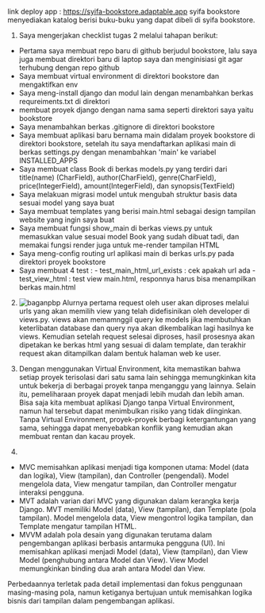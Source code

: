 link deploy app : https://syifa-bookstore.adaptable.app
syifa bookstore menyediakan katalog berisi buku-buku yang dapat dibeli di syifa bookstore.

1. Saya mengerjakan checklist tugas 2 melalui tahapan berikut:
- Pertama saya membuat repo baru di github berjudul bookstore, lalu saya juga membuat direktori baru di laptop saya dan menginisiasi git agar terhubung dengan repo github
- Saya membuat virtual environment di direktori bookstore dan mengaktifkan env
- Saya meng-install django dan modul lain dengan menambahkan berkas requreiments.txt di direktori
-  membuat proyek django dengan nama sama seperti direktori saya yaitu bookstore
-  Saya menambahkan berkas .gitignore di direktori bookstore
-  Saya membuat aplikasi baru bernama main didalam proyek bookstore di direktori bookstore, setelah itu saya mendaftarkan aplikasi main di berkas settings.py dengan menambahkan 'main' ke variabel INSTALLED_APPS
-  Saya membuat class Book di berkas models.py yang terdiri dari title(name) (CharField), author(CharField), genre(CharField), price(IntegerField), amount(IntegerField), dan synopsis(TextField)
-  Saya melakuan migrasi model untuk mengubah struktur basis data sesuai model yang saya buat
-  Saya membuat templates yang berisi main.html sebagai design tampilan website yang ingin saya buat
-  Saya membuat fungsi show_main di berkas views.py untuk memasukkan value sesuai model Book yang sudah dibuat tadi, dan memakai fungsi render juga untuk me-render tampilan HTML
-  Saya meng-config routing url aplikasi main di berkas urls.py pada direktori proyek bookstore 
- Saya membuat 4 test : 
        - test_main_html_url_exists : cek apakah url ada
        - test_view_html : test view main.html, responnya harus bisa menampilkan berkas main.html

2. ![baganpbp](https://github.com/syifamahira/bookstore/assets/80321089/1a52cf45-900b-44f0-b12b-646e8c5019d1)
     Alurnya pertama request oleh user akan diproses melalui urls yang akan memilih view yang telah didefisinikan oleh developer di views.py. views akan memamnggil query ke models jika membutuhkan keterlibatan database dan query nya akan dikembalikan lagi hasilnya ke views. Kemudian setelah request selesai diproses, hasil prosesnya akan dipetakan ke berkas html yang sesuai di dalam template, dan terakhir request akan ditampilkan dalam bentuk halaman web ke user.

3. Dengan menggunakan Virtual Environment, kita memastikan bahwa setiap proyek terisolasi dari satu sama lain sehingga memungkinkan kita untuk bekerja di berbagai proyek tanpa menganggu yang lainnya. Selain itu, pemeliharaan proyek dapat menjadi lebih mudah dan lebih aman.
Bisa saja kita membuat aplikasi Django tanpa Virtual Environment, namun hal tersebut dapat menimbulkan risiko yang tidak diinginkan. Tanpa Virtual Environment, proyek-proyek berbagi ketergantungan yang sama, sehingga dapat menyebabkan konflik yang kemudian akan membuat rentan dan kacau proyek.

4.
- MVC memisahkan aplikasi menjadi tiga komponen utama: Model (data dan logika), View (tampilan), dan Controller (pengendali). Model mengelola data, View mengatur tampilan, dan Controller mengatur interaksi pengguna.
- MVT adalah varian dari MVC yang digunakan dalam kerangka kerja Django. MVT memiliki Model (data), View (tampilan), dan Template (pola tampilan). Model mengelola data, View mengontrol logika tampilan, dan Template mengatur tampilan HTML.
- MVVM adalah pola desain yang digunakan terutama dalam pengembangan aplikasi berbasis antarmuka pengguna (UI). Ini memisahkan aplikasi menjadi Model (data), View (tampilan), dan View Model (penghubung antara Model dan View). View Model memungkinkan binding dua arah antara Model dan View.

Perbedaannya terletak pada detail implementasi dan fokus penggunaan masing-masing pola, namun ketiganya bertujuan untuk memisahkan logika bisnis dari tampilan dalam pengembangan aplikasi.
